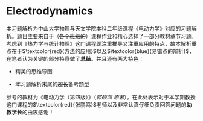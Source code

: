 # Electrodynamics
本习题解析为中山大学物理与天文学院本科二年级课程《电动力学》对应的习题解析。题目主要来自于（~~各个班级的~~）课程作业和精心选择了一部分教材章节习题。考虑到《热力学与统计物理》这门课程即注重推导又注重应用的特点，故本解析重点在于$\textcolor{red}{方法的应用}$以及$\textcolor{blue}{易错点的辨析}$，在笔者认为关键的部分特意做了$\textbf{总结}$。并且还有两大特色：

- 精美的思维导图

- 本习题解析末尾的~~超长~~备考题型

参考的教材为《电动力学（第四版）》（*郭硕鸿 原著*）。在此处表示对于本学期教授这门课程的$\textcolor{red}{张鹏鸣}$老师以及非常认真仔细负责回答问题的**助教学长**的由衷感谢！
